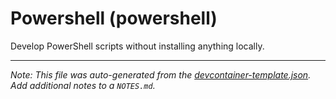 
# Powershell (powershell)

Develop PowerShell scripts without installing anything locally.





---

_Note: This file was auto-generated from the [devcontainer-template.json](https://github.com/ScorpiusDraconis83/templates/blob/main/src/powershell/devcontainer-template.json).  Add additional notes to a `NOTES.md`._
